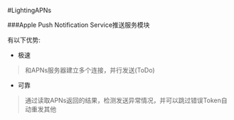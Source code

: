 #LightingAPNs

###Apple Push Notification Service推送服务模块

有以下优势:

* 极速
>和APNs服务器建立多个连接，并行发送(ToDo)

* 可靠
>通过读取APNs返回的结果，检测发送异常情况，并可以跳过错误Token自动重发其他



